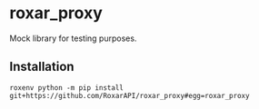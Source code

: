 # roxar_proxy

Mock library for testing purposes.

## Installation

```
roxenv python -m pip install git+https://github.com/RoxarAPI/roxar_proxy#egg=roxar_proxy
```
